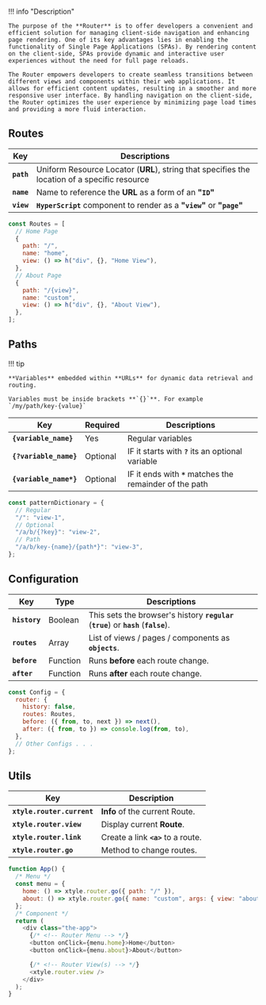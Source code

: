 !!! info "Description"

    The purpose of the **Router** is to offer developers a convenient and efficient solution for managing client-side navigation and enhancing page rendering. One of its key advantages lies in enabling the functionality of Single Page Applications (SPAs). By rendering content on the client-side, SPAs provide dynamic and interactive user experiences without the need for full page reloads.

    The Router empowers developers to create seamless transitions between different views and components within their web applications. It allows for efficient content updates, resulting in a smoother and more responsive user interface. By handling navigation on the client-side, the Router optimizes the user experience by minimizing page load times and providing a more fluid interaction.

## Routes

| Key        | Descriptions                                                                                  |
| ---------- | --------------------------------------------------------------------------------------------- |
| **`path`** | Uniform Resource Locator (**URL**), string that specifies the location of a specific resource |
| **`name`** | Name to reference the **URL** as a form of an **"`ID`"**                                      |
| **`view`** | **`HyperScript`** component to render as a **"`view`"** or **"`page`"**                       |

```js
const Routes = [
  // Home Page
  {
    path: "/",
    name: "home",
    view: () => h("div", {}, "Home View"),
  },
  // About Page
  {
    path: "/{view}",
    name: "custom",
    view: () => h("div", {}, "About View"),
  },
];
```

## Paths

!!! tip

    **Variables** embedded within **URLs** for dynamic data retrieval and routing.

    Variables must be inside brackets **`{}`**. For example  `/my/path/key-{value}`

| Key                    | Required | Descriptions                                              |
| ---------------------- | -------- | --------------------------------------------------------- |
| **`{variable_name}`**  | Yes      | Regular variables                                         |
| **`{?variable_name}`** | Optional | IF it starts with **`?`** its an optional variable        |
| **`{variable_name*}`** | Optional | IF it ends with **`*`** matches the remainder of the path |

```js
const patternDictionary = {
  // Regular
  "/": "view-1",
  // Optional
  "/a/b/{?key}": "view-2",
  // Path
  "/a/b/key-{name}/{path*}": "view-3",
};
```

## Configuration

| Key           | Type     | Descriptions                                                                            |
| ------------- | -------- | --------------------------------------------------------------------------------------- |
| **`history`** | Boolean  | This sets the browser's history **`regular`** (**`true`**) or **`hash`** (**`false`**). |
| **`routes`**  | Array    | List of views / pages / components as **`objects`**.                                    |
| **`before`**  | Function | Runs **before** each route change.                                                      |
| **`after`**   | Function | Runs **after** each route change.                                                       |

```js
const Config = {
  router: {
    history: false,
    routes: Routes,
    before: ({ from, to, next }) => next(),
    after: ({ from, to }) => console.log(from, to),
  },
  // Other Configs . . .
};
```

## Utils

| Key                        | Description                         |
| -------------------------- | ----------------------------------- |
| **`xtyle.router.current`** | **Info** of the current Route.      |
| **`xtyle.router.view`**    | Display current **Route**.          |
| **`xtyle.router.link`**    | Create a link **`<a>`** to a route. |
| **`xtyle.router.go`**      | Method to change routes.            |

```js
function App() {
  /* Menu */
  const menu = {
    home: () => xtyle.router.go({ path: "/" }),
    about: () => xtyle.router.go({ name: "custom", args: { view: "about" } }),
  };
  /* Component */
  return (
    <div class="the-app">
      {/* <!-- Router Menu --> */}
      <button onClick={menu.home}>Home</button>
      <button onClick={menu.about}>About</button>

      {/* <!-- Router View(s) --> */}
      <xtyle.router.view />
    </div>
  );
}
```
